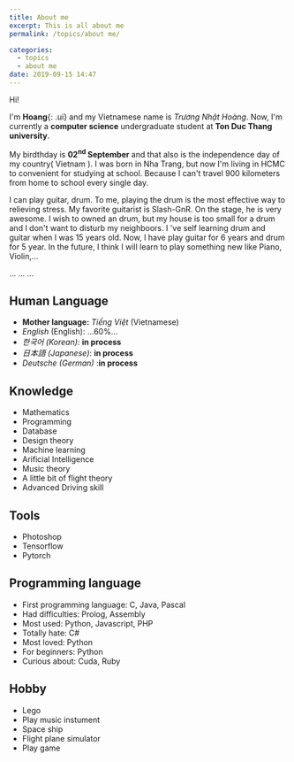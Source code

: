 ```yaml
---
title: About me
excerpt: This is all about me
permalink: /topics/about me/

categories:
  - topics
  - about me
date: 2019-09-15 14:47
---
```


Hi!

I'm **Hoang**{: .ui} and my Vietnamese name is *Trương Nhật Hoàng*.
Now, I'm currently a **computer science** undergraduate student at **Ton Duc Thang university**.

My birdthday is **02<sup>nd</sup> September** and that also is the independence day of my country( Vietnam ).
I was born in Nha Trang, but now I'm living in HCMC to convenient for studying at school. Because I can't travel 900 kilometers from home to school every single day.

I can play guitar, drum. To me, playing the drum is the most effective way to relieving stress. My favorite guitarist is Slash-GnR. On the stage, he is very awesome. I wish to owned an drum, but my house is too small for a drum and I don't want to disturb my neighboors. I 've self learning drum and guitar when I was 15 years old. Now, I have play guitar for 6 years and drum for 5 year. In the future, I think I will learn to play something new like Piano, Violin,...


...
...
...

## Human Language

* **Mother language:** *Tiếng Việt* (Vietnamese)
* *English* (English): ...60%...
* *한국어 (Korean)*: **in process**
* *日本語 (Japanese)*: **in process**
* *Deutsche (German)* :**in process**

## Knowledge 

* Mathematics 
* Programming
* Database
* Design theory
* Machine learning
* Arificial Intelligence 
* Music theory
* A little bit of flight theory
* Advanced Driving skill


## Tools

* Photoshop
* Tensorflow
* Pytorch

## Programming language

* First programming language: C, Java, Pascal
* Had difficulties: Prolog, Assembly
* Most used: Python, Javascript, PHP
* Totally hate: C#
* Most loved: Python
* For beginners: Python
* Curious about: Cuda, Ruby

## Hobby

* Lego
* Play music instument
* Space ship
* Flight plane simulator
* Play game
